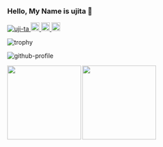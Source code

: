 ### Hello, My Name is ujita 👋

<p align="left">
  <a href="https://github.com/uji-ta/uji-ta/">
    <img src="https://komarev.com/ghpvc/?username=uji-ta" alt="uji-ta" />
  </a>
  <a href="http://twitter.com/besburg">
    <img height="20" src="https://img.shields.io/twitter/follow/besburg?label=Twitter&logo=twitter&style=flat" />
  </a>
  <a href="https://github.com/uji-ta">
    <img height="20" src="https://img.shields.io/github/followers/uji-ta?label=follow&logo=github&style=flat" />
  </a>
  <a href="http://qiita.com/uji-ta">
    <img height="20" src="https://qiita-badge.apiapi.app/s/uji-ta/posts.svg" />
  </a>
</p>

![trophy](https://github-profile-trophy.vercel.app/?username=uji-ta&theme=onedark)

![github-profile](https://github-profile-summary-cards.vercel.app/api/cards/profile-details?username=uji-ta&theme=2077)


<p>
<a href="https://github.com/uji-ta">
  <img align="left" height="170px" src="https://github-readme-stats.vercel.app/api?username=uji-ta&count_private=true&show_icons=true&theme=vue-dark&hide_border=true" />
</a>
<a href="https://github.com/uji-ta">
  <img align="left" height="170px" src="https://github-readme-stats.vercel.app/api/top-langs/?username=uji-ta&layout=compact&theme=vue-dark&hide_border=true" />
</a>
</p>


<!--
**uji-ta/uji-ta** is a ✨ _special_ ✨ repository because its `README.md` (this file) appears on your GitHub profile.

Here are some ideas to get you started:

- 🔭 I’m currently working on ...
- 🌱 I’m currently learning ...
- 👯 I’m looking to collaborate on ...
- 🤔 I’m looking for help with ...
- 💬 Ask me about ...
- 📫 How to reach me: ...
- 😄 Pronouns: ...
- ⚡ Fun fact: ...
-->
